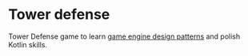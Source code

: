 # Tower defense

Tower Defense game to learn [game engine design patterns](http://gameprogrammingpatterns.com/) and polish Kotlin skills.
